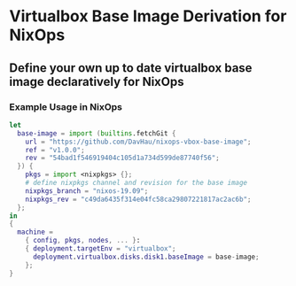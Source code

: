 # Virtualbox Base Image Derivation for NixOps
## Define your own up to date virtualbox base image declaratively for NixOps

### Example Usage in NixOps
```nix
let
  base-image = import (builtins.fetchGit {
    url = "https://github.com/DavHau/nixops-vbox-base-image";
    ref = "v1.0.0";
    rev = "54bad1f546919404c105d1a734d599de87740f56";
  }) {
    pkgs = import <nixpkgs> {};
    # define nixpkgs channel and revision for the base image
    nixpkgs_branch = "nixos-19.09";
    nixpkgs_rev = "c49da6435f314e04fc58ca29807221817ac2ac6b";
  };
in
{
  machine = 
    { config, pkgs, nodes, ... }:
    { deployment.targetEnv = "virtualbox";
      deployment.virtualbox.disks.disk1.baseImage = base-image;
    };
}
```